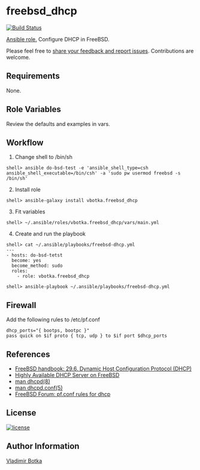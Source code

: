 # freebsd_dhcp

[![Build Status](https://travis-ci.org/vbotka/ansible-freebsd-dhcp.svg?branch=master)](https://travis-ci.org/vbotka/ansible-freebsd-dhcp)

[Ansible role.](https://galaxy.ansible.com/vbotka/freebsd_dhcp/) Configure DHCP in FreeBSD.

Please feel free to [share your feedback and report issues](https://github.com/vbotka/ansible-freebsd-dhcp/issues). Contributions are welcome.

## Requirements

None.


## Role Variables

Review the defaults and examples in vars.


## Workflow

1) Change shell to /bin/sh

```
shell> ansible do-bsd-test -e 'ansible_shell_type=csh ansible_shell_executable=/bin/csh' -a 'sudo pw usermod freebsd -s /bin/sh'
```

2) Install role

```
shell> ansible-galaxy install vbotka.freebsd_dhcp
```

3) Fit variables

```
shell> ~/.ansible/roles/vbotka.freebsd_dhcp/vars/main.yml
```

4) Create and run the playbook

```
shell> cat ~/.ansible/playbooks/freebsd-dhcp.yml
---
- hosts: do-bsd-tetst
  become: yes
  become_method: sudo
  roles:
    - role: vbotka.freebsd_dhcp
    
shell> ansible-playbook ~/.ansible/playbooks/freebsd-dhcp.yml
```

## Firewall

Add the following rules to /etc/pf.conf

```
dhcp_ports="{ bootps, bootpc }"
pass quick on $if proto { tcp, udp } to $if port $dhcp_ports
```


## References

- [FreeBSD handbook: 29.6. Dynamic Host Configuration Protocol (DHCP)](https://www.freebsd.org/doc/handbook/network-dhcp.html)
- [Highly Available DHCP Server on FreeBSD](https://medium.com/@vermaden/highly-available-dhcp-server-on-freebsd-2bf81a5e4e77)
- [man dhcpd(8)](https://www.freebsd.org/cgi/man.cgi?query=dhcpd)
- [man dhcpd.conf(5)](https://www.freebsd.org/cgi/man.cgi?query=dhcpd.conf)
- [FreeBSD Forum: pf.conf rules for dhcp](https://forums.freebsd.org/threads/pf-conf-rules-for-dhcp.15213/)


## License

[![license](https://img.shields.io/badge/license-BSD-red.svg)](https://www.freebsd.org/doc/en/articles/bsdl-gpl/article.html)


## Author Information

[Vladimir Botka](https://botka.link)
